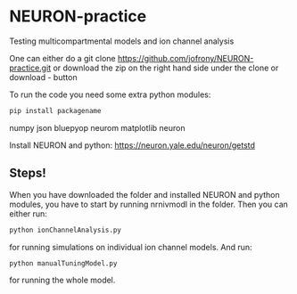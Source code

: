# NEURON-practice
Testing multicompartmental models and ion channel analysis

One can either do a git clone https://github.com/jofrony/NEURON-practice.git or download the zip on the right hand side under the clone or download - button

To run the code you need some extra python modules:

```python
pip install packagename

```

numpy
json
bluepyop
neurom
matplotlib
neuron

Install NEURON and python: https://neuron.yale.edu/neuron/getstd

## Steps!

When you have downloaded the folder and installed NEURON and python modules, you have to start by running nrnivmodl in the folder.
Then you can either run:
```python
python ionChannelAnalysis.py 

```
for running simulations on individual ion channel models. And run:

```python
python manualTuningModel.py

```

for running the whole model.





